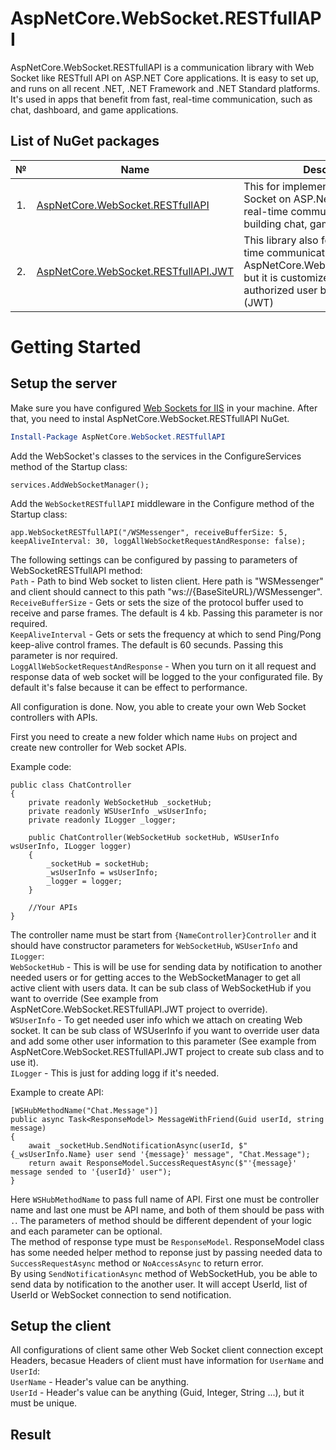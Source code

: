 # AspNetCore.WebSocket.RESTfullAPI 

AspNetCore.WebSocket.RESTfullAPI is a communication library with Web Socket like RESTfull API on ASP.NET Core applications. It is easy to set up, and runs on all recent .NET, .NET Framework and .NET Standard platforms. It's used in apps that benefit from fast, real-time communication, such as chat, dashboard, and game applications.


## List of NuGet packages

<table>
   <thead>
    <th>№</th>
    <th>Name</th>
    <th>Description</th>
    <th>Endpoints</th>
  </thead>
  <tbody>
    <tr>
        <td align="center">1.</td>
        <td> <a href="https://www.nuget.org/packages/AspNetCore.WebSocket.RESTfullAPI">AspNetCore.WebSocket.RESTfullAPI</a></td>
        <td>This for implementing and using Web Socket on ASP.Net Core to create real-time communication app for building chat, game or other.</td>
        <td> <a href="https://..">View</a> </td>
    </tr>
    <tr>
        <td align="center">2.</td>
        <td> <a href="https://www.nuget.org/packages/AspNetCore.WebSocket.RESTfullAPI.JWT/">AspNetCore.WebSocket.RESTfullAPI.JWT</a></td>
        <td>This library also for creating real-time communication app like AspNetCore.WebSocket.RESTfullAPI, but it is customized for using authorized user by JSON Web Token (JWT)</td>
        <td> <a href="https://..">View</a> </td>
    </tr>
  </tbody>  
</table>

# Getting Started
## Setup the server

Make sure you have configured [Web Sockets for IIS](https://docs.microsoft.com/en-us/iis/configuration/system.webserver/websocket) in your machine. After that, you need to instal AspNetCore.WebSocket.RESTfullAPI NuGet.

```powershell
Install-Package AspNetCore.WebSocket.RESTfullAPI
```
Add the WebSocket's classes to the services in the ConfigureServices method of the Startup class:
```
services.AddWebSocketManager();
```
Add the `WebSocketRESTfullAPI` middleware in the Configure method of the Startup class:
```
app.WebSocketRESTfullAPI("/WSMessenger", receiveBufferSize: 5, keepAliveInterval: 30, loggAllWebSocketRequestAndResponse: false);
```
The following settings can be configured by passing to parameters of WebSocketRESTfullAPI method: <br/>
`Path` - Path to bind Web socket to listen client. Here path is "WSMessenger" and client should cannect to this path "ws://{BaseSiteURL}/WSMessenger". <br/>
`ReceiveBufferSize` - Gets or sets the size of the protocol buffer used to receive and parse frames. The default is 4 kb. Passing this parameter is nor required. <br/>
`KeepAliveInterval` - Gets or sets the frequency at which to send Ping/Pong keep-alive control frames. The default is 60 secunds. Passing this parameter is nor required. <br/>
`LoggAllWebSocketRequestAndResponse` - When you turn on it all request and response data of web socket will be logged to the your configurated file. By default it's false because it can be effect to performance. <br/>

All configuration is done. Now, you able to create your own Web Socket controllers with APIs.<br/> 

First you need to create a new folder which name `Hubs` on project and create new controller for Web socket APIs.

Example code:
```
public class ChatController
{
    private readonly WebSocketHub _socketHub;
    private readonly WSUserInfo _wsUserInfo;
    private readonly ILogger _logger;

    public ChatController(WebSocketHub socketHub, WSUserInfo wsUserInfo, ILogger logger)
    {
        _socketHub = socketHub;
        _wsUserInfo = wsUserInfo;
        _logger = logger;
    }

    //Your APIs  
}
```
 The controller name must be start from `{NameController}Controller` and it should have constructor parameters for `WebSocketHub`, `WSUserInfo` and `ILogger`: <br/>
`WebSocketHub` - This is will be use for sending data by notification to another needed users or for getting acces to the WebSocketManager to get all active client with users data. It can be sub class of WebSocketHub if you want to override (See example from AspNetCore.WebSocket.RESTfullAPI.JWT project to override).<br/>
`WSUserInfo` - To get needed user info which we attach on creating Web socket. It can be sub class of WSUserInfo if you want to override user data and add some other user information to this parameter (See example from AspNetCore.WebSocket.RESTfullAPI.JWT project to create sub class and to use it).<br/>
`ILogger` - This is just for adding logg if it's needed.

Example to create API:
```
[WSHubMethodName("Chat.Message")]
public async Task<ResponseModel> MessageWithFriend(Guid userId, string message)
{
    await _socketHub.SendNotificationAsync(userId, $"{_wsUserInfo.Name} user send '{message}' message", "Chat.Message");
    return await ResponseModel.SuccessRequestAsync($"'{message}' message sended to '{userId}' user");
}
```

Here `WSHubMethodName` to pass full name of API. First one must be controller name and last one must be API name, and both of them should be pass with `.`. The parameters of method should be different dependent of your logic and each parameter can be optional.<br/>
The method of response type must be `ResponseModel`. ResponseModel class has some needed helper method to reponse just by passing needed data to `SuccessRequestAsync` method or `NoAccessAsync` to return error.<br/>
By using `SendNotificationAsync` method of WebSocketHub, you be able to send data by notification to the another user. It will accept UserId, list of UserId or WebSocket connection to send notification.

## Setup the client
All configurations of client same other Web Socket client connection except Headers, becasue Headers of client must have information for `UserName` and `UserId`:<br/>
`UserName` - Header's value can be anything.<br/>
`UserId` - Header's value can be anything (Guid, Integer, String ...), but it must be unique.

## Result

